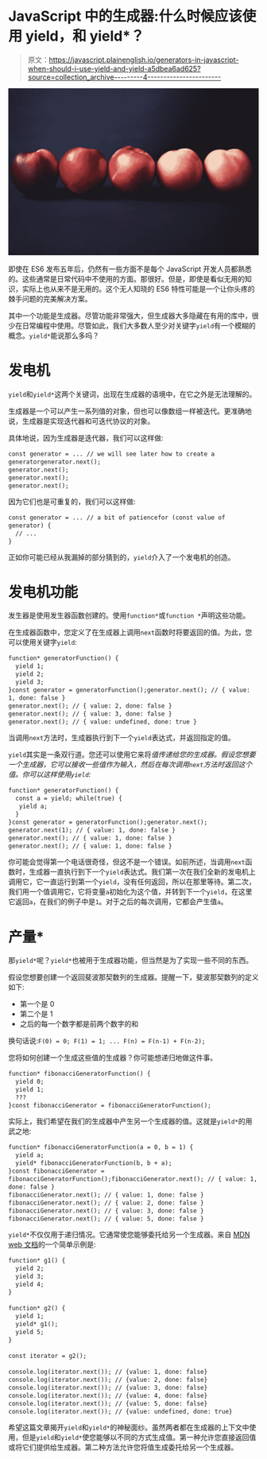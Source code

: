# JavaScript 中的生成器:什么时候应该使用 yield，和 yield*？

> 原文：<https://javascript.plainenglish.io/generators-in-javascript-when-should-i-use-yield-and-yield-a5dbea6ad625?source=collection_archive---------4----------------------->

![](img/5757b1d4bfb00fca40498a833026e0d0.png)

即使在 ES6 发布五年后，仍然有一些方面不是每个 JavaScript 开发人员都熟悉的。这些通常是日常代码中不使用的方面。那很好。但是，即使是看似无用的知识，实际上也从来不是无用的。这个无人知晓的 ES6 特性可能是一个让你头疼的棘手问题的完美解决方案。

其中一个功能是生成器。尽管功能非常强大，但生成器大多隐藏在有用的库中，很少在日常编程中使用。尽管如此，我们大多数人至少对关键字`yield`有一个模糊的概念。`yield*`能说那么多吗？

# 发电机

`yield`和`yield*`这两个关键词，出现在生成器的语境中，在它之外是无法理解的。

生成器是一个可以产生一系列值的对象，但也可以像数组一样被迭代。更准确地说，生成器是实现迭代器和可迭代协议的对象。

具体地说，因为生成器是迭代器，我们可以这样做:

```
const generator = ... // we will see later how to create a generatorgenerator.next();
generator.next();
generator.next();
generator.next();
```

因为它们也是可重复的，我们可以这样做:

```
const generator = ... // a bit of patiencefor (const value of generator) {
  // ...
}
```

正如你可能已经从我漏掉的部分猜到的，`yield`介入了一个发电机的创造。

# 发电机功能

发生器是使用发生器函数创建的。使用`function*`或`function *`声明这些功能。

在生成器函数中，您定义了在生成器上调用`next`函数时将要返回的值。为此，您可以使用关键字`yield`:

```
function* generatorFunction() {
  yield 1;
  yield 2;
  yield 3;
}const generator = generatorFunction();generator.next(); // { value: 1, done: false }
generator.next(); // { value: 2, done: false }
generator.next(); // { value: 3, done: false }
generator.next(); // { value: undefined, done: true }
```

当调用`next`方法时，生成器执行到下一个`yield`表达式，并返回指定的值。

`yield`其实是一条双行道。您还可以使用它来将*值传递给您的生成器。假设您想要一个生成器，它可以接收一些值作为输入，然后在每次调用`next`方法时返回这个值。你可以这样使用`yield`:*

```
function* generatorFunction() {
  const a = yield; while(true) {
   yield a;
  }
}const generator = generatorFunction();generator.next();
generator.next(1); // { value: 1, done: false }
generator.next(); // { value: 1, done: false }
generator.next(); // { value: 1, done: false }
```

你可能会觉得第一个电话很奇怪，但这不是一个错误。如前所述，当调用`next`函数时，生成器一直执行到下一个`yield`表达式。我们第一次在我们全新的发电机上调用它，它一直运行到第一个`yield`，没有任何返回，所以在那里等待。第二次，我们用一个值调用它，它将变量`a`初始化为这个值，并转到下一个`yield`，在这里它返回`a`，在我们的例子中是`1`。对于之后的每次调用，它都会产生值`a`。

# 产量*

那`yield*`呢？`yield*`也被用于生成器功能，但当然是为了实现一些不同的东西。

假设您想要创建一个返回斐波那契数列的生成器。提醒一下，斐波那契数列的定义如下:

*   第一个是 0
*   第二个是 1
*   之后的每一个数字都是前两个数字的和

换句话说:`F(0) = 0; F(1) = 1; ... F(n) = F(n-1) + F(n-2);`

您将如何创建一个生成这些值的生成器？你可能想递归地做这件事。

```
function* fibonacciGeneratorFunction() {
  yield 0;
  yield 1;
  ???
}const fibonacciGenerator = fibonacciGeneratorFunction();
```

实际上，我们希望在我们的生成器中产生另一个生成器的值。这就是`yield*`的用武之地:

```
function* fibonacciGeneratorFunction(a = 0, b = 1) {
  yield a;   
  yield* fibonacciGeneratorFunction(b, b + a);
}const fibonacciGenerator = fibonacciGeneratorFunction();fibonacciGenerator.next(); // { value: 1, done: false }
fibonacciGenerator.next(); // { value: 1, done: false }
fibonacciGenerator.next(); // { value: 2, done: false }
fibonacciGenerator.next(); // { value: 3, done: false }
fibonacciGenerator.next(); // { value: 5, done: false }
```

`yield*`不仅仅用于递归情况。它通常使您能够委托给另一个生成器。来自 [MDN web 文档](https://developer.mozilla.org/en-US/docs/Web/JavaScript/Reference/Operators/yield*)的一个简单示例是:

```
function* g1() {
  yield 2;
  yield 3;
  yield 4;
}

function* g2() {
  yield 1;
  yield* g1();
  yield 5;
}

const iterator = g2();

console.log(iterator.next()); // {value: 1, done: false}
console.log(iterator.next()); // {value: 2, done: false}
console.log(iterator.next()); // {value: 3, done: false}
console.log(iterator.next()); // {value: 4, done: false}
console.log(iterator.next()); // {value: 5, done: false}
console.log(iterator.next()); // {value: undefined, done: true}
```

希望这篇文章揭开`yield`和`yield*`的神秘面纱。虽然两者都在生成器的上下文中使用，但是`yield`和`yield*`使您能够以不同的方式生成值。第一种允许您直接返回值或将它们提供给生成器。第二种方法允许您将值生成委托给另一个生成器。